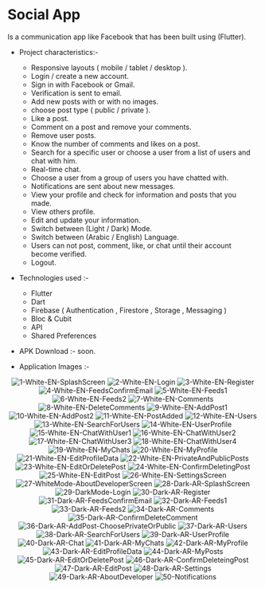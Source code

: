 <h1>Social App</h1>

Is a communication app like Facebook that has been built using (Flutter).<br>

- Project characteristics:-

  - Responsive layouts ( mobile / tablet / desktop ).
  - Login / create a new account.
  - Sign in with Facebook or Gmail.
  - Verification is sent to email.
  - Add new posts with or with no images.
  - choose post type ( public /  private ).
  - Like a post.
  - Comment on a post and remove your comments.
  - Remove user posts.
  - Know the number of comments and likes on a post.
  - Search for a specific user or choose a user from a list of users and chat with him.
  - Real-time chat.
  - Choose a user from a group of users you have chatted with.
  - Notifications are sent about new messages.
  - View your profile and check for information and posts that you made.
  - View others profile.
  - Edit and update your information.
  - Switch between (Light / Dark) Mode.
  - Switch between (Arabic / English) Language.
  - Users can not post, comment, like, or chat until their account become verified.
  - Logout.


- Technologies used :-

  - Flutter
  - Dart
  - Firebase ( Authentication , Firestore , Storage , Messaging )
  - Bloc & Cubit
  - API
  - Shared Preferences

- APK Download :- soon.

- Application Images :-

<div display="grid" grid-auto-flow="column" grid-column-gap= "100px" grid-row-gap= "100px" align="center">
  
![1-White-EN-SplashScreen](https://github.com/AhmedGSonbol/Social_App/assets/126677774/40fa3bfb-5eab-4cd9-99da-d7c44c7fc0f3) 
![2-White-EN-Login](https://github.com/AhmedGSonbol/Social_App/assets/126677774/4ad4bdc5-297c-40ae-805f-5adfedca0bbc)
![3-White-EN-Register](https://github.com/AhmedGSonbol/Social_App/assets/126677774/307b0524-52ca-4795-8a29-652fc55736f4)
![4-White-EN-FeedsConfirmEmail](https://github.com/AhmedGSonbol/Social_App/assets/126677774/8131b02d-92d0-4a3a-aaae-064b4d2c3139)
![5-White-EN-Feeds1](https://github.com/AhmedGSonbol/Social_App/assets/126677774/650d7e86-3b3d-468b-b642-42c3c4e72cf8)
![6-White-EN-Feeds2](https://github.com/AhmedGSonbol/Social_App/assets/126677774/fde001b9-0a13-4ecd-a9cd-5583335111d3)
![7-White-EN-Comments](https://github.com/AhmedGSonbol/Social_App/assets/126677774/2de0bb60-4f71-40d1-b141-b6a18855327e)
![8-White-EN-DeleteComments](https://github.com/AhmedGSonbol/Social_App/assets/126677774/762f179a-ca1c-4eb5-9031-ea91547c20c1)
![9-White-EN-AddPost1](https://github.com/AhmedGSonbol/Social_App/assets/126677774/e603ec60-bcbd-4f60-8879-9404a09675a9)
![10-White-EN-AddPost2](https://github.com/AhmedGSonbol/Social_App/assets/126677774/c74a2943-c9be-4721-928d-1b7a2950a23d)
![11-White-EN-PostAdded](https://github.com/AhmedGSonbol/Social_App/assets/126677774/562a4d9d-46ea-48bc-8225-d22855f2c626)
![12-White-EN-Users](https://github.com/AhmedGSonbol/Social_App/assets/126677774/0044c05a-3fe6-43af-87f9-132e68dbe8f1)
![13-White-EN-SearchForUsers](https://github.com/AhmedGSonbol/Social_App/assets/126677774/489f8289-3d6b-4ae7-b0b4-2682fc18fe00)
![14-White-EN-UserProfile](https://github.com/AhmedGSonbol/Social_App/assets/126677774/a0a8bb32-9b5c-47c6-8e2c-0de76f856b6c)
![15-White-EN-ChatWithUser1](https://github.com/AhmedGSonbol/Social_App/assets/126677774/0c53f814-7288-4cd5-b069-fd1f2ec4f230)
![16-White-EN-ChatWithUser2](https://github.com/AhmedGSonbol/Social_App/assets/126677774/390ab0c0-17c7-4e49-b290-19f1bb27de35)
![17-White-EN-ChatWithUser3](https://github.com/AhmedGSonbol/Social_App/assets/126677774/9c5a4603-cb1d-4105-9589-8bbcd449c848)
![18-White-EN-ChatWithUser4](https://github.com/AhmedGSonbol/Social_App/assets/126677774/5c29e534-604c-4de2-91b4-ff06e28dd661)
![19-White-EN-MyChats](https://github.com/AhmedGSonbol/Social_App/assets/126677774/96ebeda7-03ef-4b03-ae28-6576330dbe49)
![20-White-EN-MyProfile](https://github.com/AhmedGSonbol/Social_App/assets/126677774/c53b47bf-23ee-4d24-a4a3-3ca26b585610)
![21-White-EN-EditProfileData](https://github.com/AhmedGSonbol/Social_App/assets/126677774/ef88a2c2-ba1e-4dd0-9c18-26653ef15813)
![22-White-EN-PrivateAndPublicPosts](https://github.com/AhmedGSonbol/Social_App/assets/126677774/0188bec0-2e10-4ddc-b332-e4480451e403)
![23-White-EN-EditOrDeletePost](https://github.com/AhmedGSonbol/Social_App/assets/126677774/5c5546c8-038f-4ed1-9217-69aee71ca675)
![24-White-EN-ConfirmDeletingPost](https://github.com/AhmedGSonbol/Social_App/assets/126677774/1cad830c-407f-4484-96ee-e7a88a112265)
![25-White-EN-EditPost](https://github.com/AhmedGSonbol/Social_App/assets/126677774/2d0e6bbd-c637-4468-a9fa-9eaa5de1a864)
![26-White-EN-SettingsScreen](https://github.com/AhmedGSonbol/Social_App/assets/126677774/9a2f07a2-a0a4-4d48-936a-f4c524af5e4d)
![27-WhiteMode-AboutDeveloperScreen](https://github.com/AhmedGSonbol/Social_App/assets/126677774/2128f149-6a77-44f3-8295-4508697a4e88)
![28-Dark-AR-SplashScreen](https://github.com/AhmedGSonbol/Social_App/assets/126677774/85efba45-91fb-4d9c-8c5b-872ba0845f6a)
![29-DarkMode-Login](https://github.com/AhmedGSonbol/Social_App/assets/126677774/36937a12-f94e-465d-bb87-9439f974668e)
![30-Dark-AR-Register](https://github.com/AhmedGSonbol/Social_App/assets/126677774/d26669f3-32f0-4740-b230-cb74a24cbe83)
![31-Dark-AR-FeedsConfirmEmail](https://github.com/AhmedGSonbol/Social_App/assets/126677774/20ce095b-5f92-4673-b6d1-66d7607542f6)
![32-Dark-AR-Feeds1](https://github.com/AhmedGSonbol/Social_App/assets/126677774/a0adc920-f346-47c1-8c64-ec06f2e3f67a)
![33-Dark-AR-Feeds2](https://github.com/AhmedGSonbol/Social_App/assets/126677774/ad524e8e-7ec8-43a8-8664-2b75b2fbd44d)
![34-Dark-AR-Comments](https://github.com/AhmedGSonbol/Social_App/assets/126677774/a4fc797c-998a-49ba-9f13-b43c6fbb4748)
![35-Dark-AR-ConfirmDeleteComment](https://github.com/AhmedGSonbol/Social_App/assets/126677774/e1c0ff58-79a8-4543-8e3d-a40523ac85eb)
![36-Dark-AR-AddPost-ChoosePrivateOrPublic](https://github.com/AhmedGSonbol/Social_App/assets/126677774/85651006-0772-4e9a-b82e-e3f01cc7318b)
![37-Dark-AR-Users](https://github.com/AhmedGSonbol/Social_App/assets/126677774/4217af12-bef8-476d-9bc3-84e608e9ddaf)
![38-Dark-AR-SearchForUsers](https://github.com/AhmedGSonbol/Social_App/assets/126677774/d4458c64-2a4f-4456-bc85-ce8f3106b2d1)
![39-Dark-AR-UserProfile](https://github.com/AhmedGSonbol/Social_App/assets/126677774/09478843-36a3-47a6-965d-e4ffb647cfcc)
![40-Dark-AR-Chat](https://github.com/AhmedGSonbol/Social_App/assets/126677774/6036b767-3aa3-4d14-861a-2af11e597409)
![41-Dark-AR-MyChats](https://github.com/AhmedGSonbol/Social_App/assets/126677774/5a4c563e-ee8a-4d0f-9bec-63943e9e5077)
![42-Dark-AR-MyProfile](https://github.com/AhmedGSonbol/Social_App/assets/126677774/e78d4368-a3a9-4977-b02b-5b86182a411b)
![43-Dark-AR-EditProfileData](https://github.com/AhmedGSonbol/Social_App/assets/126677774/886a949d-b6e1-4b83-bdcc-1dbf29521b31)
![44-Dark-AR-MyPosts](https://github.com/AhmedGSonbol/Social_App/assets/126677774/acb9e8f1-cfa2-4430-9c4c-ac6b00b7c130)
![45-Dark-AR-EditOrDeletePost](https://github.com/AhmedGSonbol/Social_App/assets/126677774/40025f6a-10b6-4725-a5e2-fe5e3b1907cf)
![46-Dark-AR-ConfirmDeleteingPost](https://github.com/AhmedGSonbol/Social_App/assets/126677774/b2aeefe1-0091-41be-9c3f-4fb7ae87a0b6)
![47-Dark-AR-EditPost](https://github.com/AhmedGSonbol/Social_App/assets/126677774/a3edf98a-3b3a-4def-97ad-c9f9e7fe6bbd)
![48-Dark-AR-Settings](https://github.com/AhmedGSonbol/Social_App/assets/126677774/593e3ad0-d371-4a35-975c-6c2751abfaac)
![49-Dark-AR-AboutDeveloper](https://github.com/AhmedGSonbol/Social_App/assets/126677774/bc039b3a-9f7a-40fa-9811-517c030cec73)
![50-Notifications](https://github.com/AhmedGSonbol/Social_App/assets/126677774/d8aef3f5-3eac-43d6-a85b-ef8d4fad9521)
</div>

